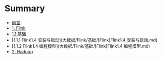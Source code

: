 # Summary

* [前言](README.md)
* [1. Flink]()
* [1.1 基础]()
* [1.1.1 Flink1.4 安装与启动](大数据/Flink/基础/[Flink]Flink1.4 安装与启动.md)
* [1.1.2 Flink1.4 编程模型](大数据/Flink/基础/[Flink]Flink1.4 编程模型.md)
* [2. Hadoop](catalog/flink.md)
